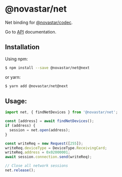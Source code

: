 # @novastar/net

Net binding for [@novastar/codec](https://www.npmjs.com/package/@novastar/codec).

Go to [API](https://sarakusha.github.io/novastar/modules/_novastar_net.html) documentation.

## Installation

Using npm:

```bash
$ npm install --save @novastar/net@next
```
or yarn:

```bash
$ yarn add @novastar/net@next
```

## Usage:

```ts
import net, { findNetDevices } from '@novastar/net';

const [address] = await findNetDevices();
if (address) {
  session = net.open(address);
}

const writeReq = new Request([255]);
writeReq.deviceType = DeviceType.ReceivingCard;
writeReq.address = 0x02000001;
await session.connection.send(writeReq);

// Close all network sessions
net.release();
```
